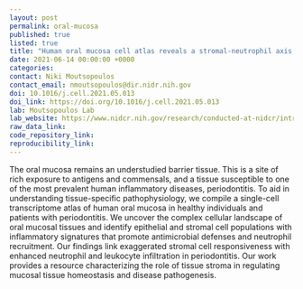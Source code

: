 ```yaml
---
layout: post
permalink: oral-mucosa
published: true
listed: true
title: "Human oral mucosa cell atlas reveals a stromal-neutrophil axis regulating tissue immunity"
date: 2021-06-14 00:00:00 +0000
categories: 
contact: Niki Moutsopoulos
contact_email: nmoutsopoulos@dir.nidr.nih.gov
doi: 10.1016/j.cell.2021.05.013
doi_link: https://doi.org/10.1016/j.cell.2021.05.013
lab: Moutsopoulos Lab
lab_website: https://www.nidcr.nih.gov/research/conducted-at-nidcr/intramural-research-labs/oral-immunity-infection-section
raw_data_link: 
code_repository_link: 
reproducibility_link: 
---
```

The oral mucosa remains an understudied barrier tissue. This is a site of rich exposure to antigens and commensals, and a tissue susceptible to one of the most prevalent human inflammatory diseases, periodontitis. To aid in understanding tissue-specific pathophysiology, we compile a single-cell transcriptome atlas of human oral mucosa in healthy individuals and patients with periodontitis. We uncover the complex cellular landscape of oral mucosal tissues and identify epithelial and stromal cell populations with inflammatory signatures that promote antimicrobial defenses and neutrophil recruitment. Our findings link exaggerated stromal cell responsiveness with enhanced neutrophil and leukocyte infiltration in periodontitis. Our work provides a resource characterizing the role of tissue stroma in regulating mucosal tissue homeostasis and disease pathogenesis.